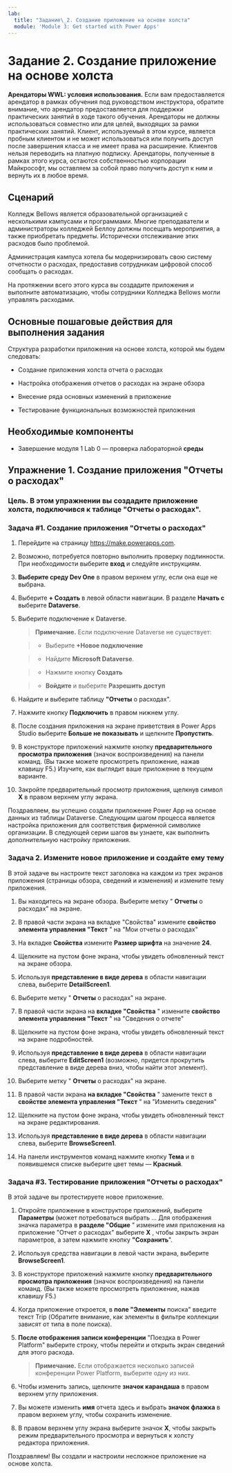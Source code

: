 ```yaml
---
lab:
  title: "Задание\_2. Создание приложение на основе холста"
  module: 'Module 3: Get started with Power Apps'
---
```


# Задание 2. Создание приложение на основе холста

**Арендаторы WWL: условия использования.** Если вам предоставляется арендатор в рамках обучения под руководством инструктора, обратите внимание, что арендатор предоставляется для поддержки практических занятий в ходе такого обучения. Арендаторы не должны использоваться совместно или для целей, выходящих за рамки практических занятий. Клиент, используемый в этом курсе, является пробным клиентом и не может использоваться или получить доступ после завершения класса и не имеет права на расширение. Клиентов нельзя переводить на платную подписку. Арендаторы, полученные в рамках этого курса, остаются собственностью корпорации Майкрософт, мы оставляем за собой право получить доступ к ним и вернуть их в любое время. 

## Сценарий

Колледж Bellows является образовательной организацией с несколькими кампусами и программами. Многие преподаватели и администраторы колледжей Беллоу должны посещать мероприятия, а также приобретать предметы. Исторически отслеживание этих расходов было проблемой. 

Администрация кампуса хотела бы модернизировать свою систему отчетности о расходах, предоставив сотрудникам цифровой способ сообщать о расходах. 

На протяжении всего этого курса вы создадите приложения и выполните автоматизацию, чтобы сотрудники Колледжа Bellows могли управлять расходами. 


## Основные пошаговые действия для выполнения задания

Структура разработки приложения на основе холста, которой мы будем следовать:

- Создание приложения холста отчета о расходах 

- Настройка отображения отчетов о расходах на экране обзора

- Внесение ряда основных изменений в приложение

- Тестирование функциональных возможностей приложения

## Необходимые компоненты

- Завершение модуля 1 Lab 0 — проверка лабораторной **среды**

## Упражнение 1. Создание приложения "Отчеты о расходах"

### Цель. В этом упражнении вы создадите приложение холста, подключився к таблице "Отчеты о расходах".

### Задача #1. Создание приложения "Отчеты о расходах"

1. Перейдите на страницу https://make.powerapps.com.

1. Возможно, потребуется повторно выполнить проверку подлинности. При необходимости выберите **вход** и следуйте инструкциям.

1. **Выберите среду Dev One** в правом верхнем углу, если она еще не выбрана.

1. Выберите **+ Создать** в левой области навигации. В разделе **Начать с** выберите **Dataverse**.

1. Выберите подключение к Dataverse.

    >**Примечание.** Если подключение Dataverse не существует:

    >   - Выберите **+Новое подключение**

    >   - Найдите **Microsoft Dataverse**.

    >   - Нажмите кнопку **Создать**

    >   - **Войдите** и выберите **Разрешить доступ**

1. Найдите и выберите таблицу **"Отчеты** о расходах".

1. Нажмите кнопку **Подключить** в правом нижнем углу.

1. После создания приложения на экране приветствия в Power Apps Studio выберите **Больше не показывать** и щелкните **Пропустить**.

1. В конструкторе приложений нажмите кнопку **предварительного просмотра приложения** (значок воспроизведения) на панели команд. (Вы также можете просмотреть приложение, нажав клавишу F5.) Изучите, как выглядит ваше приложение в текущем варианте.

1. Закройте предварительный просмотр приложения, щелкнув символ **X** в правом верхнем углу экрана.

Поздравляем, вы успешно создали приложение Power App на основе данных из таблицы Dataverse. Следующим шагом процесса является настройка приложения для соответствия фирменной символике организации. В следующей серии шагов вы узнаете, как выполнить дополнительную настройку приложения.

### Задача 2. Измените новое приложение и создайте ему тему

В этой задаче вы настроите текст заголовка на каждом из трех экранов приложения (страницы обзора, сведений и изменения) и измените тему приложения.

1. Вы находитесь на экране обзора. Выберите метку " **Отчеты** о расходах" на экране.

1. В правой части экрана на вкладке "Свойства" измените **свойство элемента управления "Текст** " на "Мои отчеты о расходах"

1. На вкладке **Свойства** измените **Размер шрифта** на значение **24**.

1. Щелкните на пустом фоне экрана, чтобы увидеть обновленный текст на экране обзора.

1. Используя **представление в виде дерева** в области навигации слева, выберите **DetailScreen1**.

1. Выберите метку " **Отчеты** о расходах" на экране.

1. В правой части экрана на **вкладке "Свойства** " измените **свойство элемента управления "Текст** " на "Сведения о отчете"

1. Щелкните на пустом фоне экрана, чтобы увидеть обновленный текст на экране подробностей.

1. Используя **представление в виде дерева** в области навигации слева, выберите **EditScreen1** (возможно, придется прокрутить представление в виде дерева вниз, чтобы найти этот элемент).

1. Выберите метку " **Отчеты** о расходах" на экране.

1. В правой части экрана **на вкладке "Свойства** " замените текст в **свойстве элемента управления "Текст** " на "Изменить сведения"

1. Щелкните на пустом фоне экрана, чтобы увидеть обновленный текст на экране редактирования.

1. Используя **представление в виде дерева** в области навигации слева, выберите **BrowseScreen1**.

1. На панели инструментов команд нажмите кнопку **Тема** и в появившемся списке выберите цвет темы — **Красный**.

### Задача #3. Тестирование приложения "Отчеты о расходах"

В этой задаче вы протестируете новое приложение.

1. Откройте приложение в конструкторе приложений, выберите **Параметры** (может потребоваться выбрать ... Для отображения значка параметра в **разделе "Общие** " измените имя приложения на приложение "Отчет о расходах" выберите **X** , чтобы закрыть экран параметров, а затем нажмите кнопку **"Сохранить**".

1. Используя средства навигации в левой части экрана, выберите **BrowseScreen1**.

1. В конструкторе приложений нажмите кнопку **предварительного просмотра приложения** (значок воспроизведения) на панели команд. (Вы также можете просмотреть приложение, нажав клавишу F5.)

1. Когда приложение откроется, в **поле "Элементы** поиска" введите текст Trip (Обратите внимание, как элементы в фильтре коллекции зависят от типа в поле поиска).

1. **После отображения записи конференции** "Поездка в Power Platform" выберите строку, чтобы перейти и открыть экран сведений для этого расхода.
 
    >**Примечание.** Если отображается несколько записей конференции Power Platform, выберите одну из них.

1. Чтобы изменить запись, щелкните **значок карандаша** в правом верхнем углу приложения.

1. Вы можете изменить **имя** отчета здесь и выбрать **значок флажка** в правом верхнем углу, чтобы сохранить изменение.

1. В правом верхнем углу экрана выберите значок **X**, чтобы закрыть режим предварительного просмотра и вернуться к холсту редактора приложения.

Поздравляем! Вы создали и настроили несложное приложение на основе холста.

 
